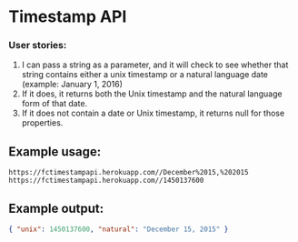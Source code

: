 # Timestamp API

### User stories:
1. I can pass a string as a parameter, and it will check to see whether that string contains either a unix timestamp or a natural language date (example: January 1, 2016)
2. If it does, it returns both the Unix timestamp and the natural language form of that date.
3. If it does not contain a date or Unix timestamp, it returns null for those properties.

## Example usage:

```url
https://fctimestampapi.herokuapp.com//December%2015,%202015
https://fctimestampapi.herokuapp.com//1450137600
```

## Example output:

```json
{ "unix": 1450137600, "natural": "December 15, 2015" }
```
